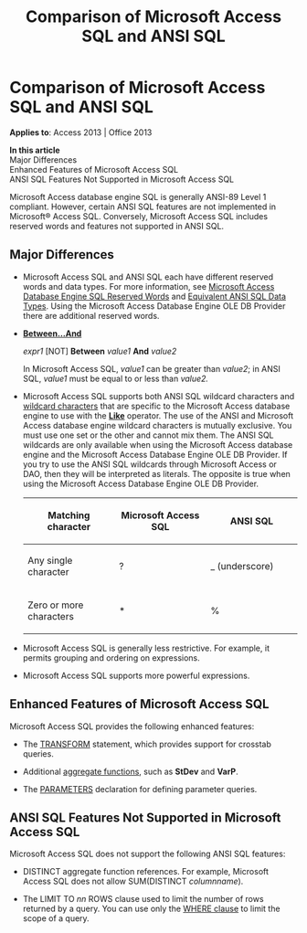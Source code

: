 ﻿---
title: Comparison of Microsoft Access SQL and ANSI SQL
TOCTitle: Comparison of Microsoft Access SQL and ANSI SQL
ms:assetid: 0686f98f-10fe-0e02-e9d1-84ff3e755b57
ms:mtpsurl: https://msdn.microsoft.com/library/Ff844937(v=office.15)
ms:contentKeyID: 48543052
ms.date: 09/18/2015
mtps_version: v=office.15
---

# Comparison of Microsoft Access SQL and ANSI SQL


**Applies to**: Access 2013 | Office 2013

**In this article**  
Major Differences  
Enhanced Features of Microsoft Access SQL  
ANSI SQL Features Not Supported in Microsoft Access SQL  

Microsoft Access database engine SQL is generally ANSI-89 Level 1 compliant. However, certain ANSI SQL features are not implemented in Microsoft® Access SQL. Conversely, Microsoft Access SQL includes reserved words and features not supported in ANSI SQL.

## Major Differences

  - Microsoft Access SQL and ANSI SQL each have different reserved words and data types. For more information, see [Microsoft Access Database Engine SQL Reserved Words](sql-reserved-words.md) and [Equivalent ANSI SQL Data Types](equivalent-ansi-sql-data-types.md). Using the Microsoft Access Database Engine OLE DB Provider there are additional reserved words.

  - **[Between…And](https://msdn.microsoft.com/library/ff192436\(v=office.15\))**
    
    *expr1* \[NOT\] **Between** *value1* **And** *value2*
    
    In Microsoft Access SQL, *value1* can be greater than *value2*; in ANSI SQL, *value1* must be equal to or less than *value2.*

  - Microsoft Access SQL supports both ANSI SQL wildcard characters and [wildcard characters](using-wildcard-characters-in-string-comparisons.md) that are specific to the Microsoft Access database engine to use with the **[Like](https://msdn.microsoft.com/library/ff195752\(v=office.15\))** operator. The use of the ANSI and Microsoft Access database engine wildcard characters is mutually exclusive. You must use one set or the other and cannot mix them. The ANSI SQL wildcards are only available when using the Microsoft Access database engine and the Microsoft Access Database Engine OLE DB Provider. If you try to use the ANSI SQL wildcards through Microsoft Access or DAO, then they will be interpreted as literals. The opposite is true when using the Microsoft Access Database Engine OLE DB Provider.
    
    <table>
    <colgroup>
    <col style="width: 33%" />
    <col style="width: 33%" />
    <col style="width: 33%" />
    </colgroup>
    <thead>
    <tr class="header">
    <th><p>Matching character</p></th>
    <th><p>Microsoft Access SQL</p></th>
    <th><p>ANSI SQL</p></th>
    </tr>
    </thead>
    <tbody>
    <tr class="odd">
    <td><p>Any single character</p></td>
    <td><p>?</p></td>
    <td><p>_ (underscore)</p></td>
    </tr>
    <tr class="even">
    <td><p>Zero or more characters</p></td>
    <td><p>*</p></td>
    <td><p>%</p></td>
    </tr>
    </tbody>
    </table>


  - Microsoft Access SQL is generally less restrictive. For example, it permits grouping and ordering on expressions.

  - Microsoft Access SQL supports more powerful expressions.

## Enhanced Features of Microsoft Access SQL

Microsoft Access SQL provides the following enhanced features:

  - The [TRANSFORM](transform-statement-microsoft-access-sql.md) statement, which provides support for crosstab queries.

  - Additional [aggregate functions](sql-aggregate-functions-sql.md), such as **StDev** and **VarP**.

  - The [PARAMETERS](parameters-declaration-microsoft-access-sql.md) declaration for defining parameter queries.

## ANSI SQL Features Not Supported in Microsoft Access SQL

Microsoft Access SQL does not support the following ANSI SQL features:

  - DISTINCT aggregate function references. For example, Microsoft Access SQL does not allow SUM(DISTINCT *columnname*).

  - The LIMIT TO *nn* ROWS clause used to limit the number of rows returned by a query. You can use only the [WHERE clause](https://msdn.microsoft.com/library/ff195245\(v=office.15\)) to limit the scope of a query.


